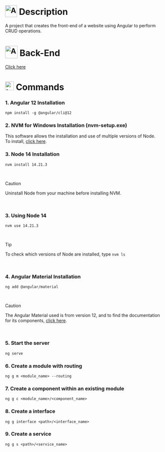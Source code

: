 # <sub><img src="https://github.com/user-attachments/assets/b3ee17e4-1686-41d5-b09e-907449b74a42" alt="Angular icon" width="38"></sub> Description
A project that creates the front-end of a website using Angular to perform CRUD operations.

# <sub><img src="https://github.com/user-attachments/assets/01e3faca-d9f5-4139-80b9-331cc92c32ff" alt="Angular icon" width="40"></sub> Back-End
[Click here](https://github.com/MatheusADC/crud-spring)

# <img src="https://github.com/user-attachments/assets/d8b94be8-9f4c-4b5a-bb38-84b5d91c20e5" alt="terminal icon" width="28"> Commands
### 1. Angular 12 Installation
```
npm install -g @angular/cli@12
```

### 2. NVM for Windows Installation (nvm-setup.exe)
This software allows the installation and use of multiple versions of Node. To install, [click here](https://github.com/coreybutler/nvm-windows/releases).


### 3. Node 14 Installation
```
nvm install 14.21.3
```

<br/>

> [!CAUTION]
> Uninstall Node from your machine before installing NVM.

<br/>

### 3. Using Node 14
```
nvm use 14.21.3
```

<br/>

> [!TIP]
> To check which versions of Node are installed, type ```nvm ls```

<br/>

### 4. Angular Material Installation
```
ng add @angular/material
```

<br/>

> [!CAUTION]
> The Angular Material used is from version 12, and to find the documentation for its components, [click here](https://v12.material.angular.io/components/categories).

<br/>

### 5. Start the server
```
ng serve
```

### 6. Create a module with routing
```
ng g m <module_name> --routing
```

### 7. Create a component within an existing module
```
ng g c <module_name>/<component_name>
```

### 8. Create a interface
```
ng g interface <path>/<interface_name>
```

### 9. Create a service
```
ng g s <path>/<service_name>
```
